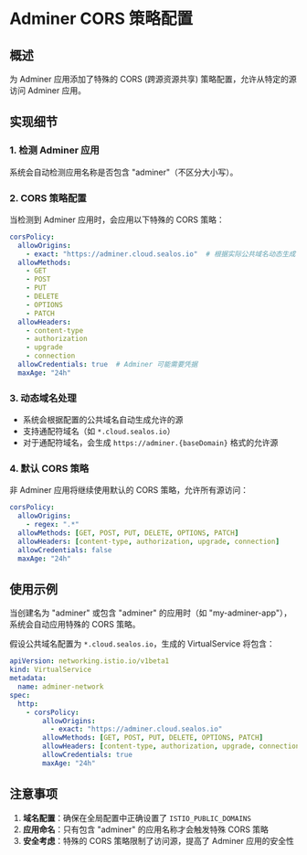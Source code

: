 # Adminer CORS 策略配置

## 概述
为 Adminer 应用添加了特殊的 CORS (跨源资源共享) 策略配置，允许从特定的源访问 Adminer 应用。

## 实现细节

### 1. 检测 Adminer 应用
系统会自动检测应用名称是否包含 "adminer"（不区分大小写）。

### 2. CORS 策略配置
当检测到 Adminer 应用时，会应用以下特殊的 CORS 策略：

```yaml
corsPolicy:
  allowOrigins:
    - exact: "https://adminer.cloud.sealos.io"  # 根据实际公共域名动态生成
  allowMethods:
    - GET
    - POST
    - PUT
    - DELETE
    - OPTIONS
    - PATCH
  allowHeaders:
    - content-type
    - authorization
    - upgrade
    - connection
  allowCredentials: true  # Adminer 可能需要凭据
  maxAge: "24h"
```

### 3. 动态域名处理
- 系统会根据配置的公共域名自动生成允许的源
- 支持通配符域名（如 `*.cloud.sealos.io`）
- 对于通配符域名，会生成 `https://adminer.{baseDomain}` 格式的允许源

### 4. 默认 CORS 策略
非 Adminer 应用将继续使用默认的 CORS 策略，允许所有源访问：

```yaml
corsPolicy:
  allowOrigins:
    - regex: ".*"
  allowMethods: [GET, POST, PUT, DELETE, OPTIONS, PATCH]
  allowHeaders: [content-type, authorization, upgrade, connection]
  allowCredentials: false
  maxAge: "24h"
```

## 使用示例

当创建名为 "adminer" 或包含 "adminer" 的应用时（如 "my-adminer-app"），系统会自动应用特殊的 CORS 策略。

假设公共域名配置为 `*.cloud.sealos.io`，生成的 VirtualService 将包含：

```yaml
apiVersion: networking.istio.io/v1beta1
kind: VirtualService
metadata:
  name: adminer-network
spec:
  http:
    - corsPolicy:
        allowOrigins:
          - exact: "https://adminer.cloud.sealos.io"
        allowMethods: [GET, POST, PUT, DELETE, OPTIONS, PATCH]
        allowHeaders: [content-type, authorization, upgrade, connection]
        allowCredentials: true
        maxAge: "24h"
```

## 注意事项

1. **域名配置**：确保在全局配置中正确设置了 `ISTIO_PUBLIC_DOMAINS`
2. **应用命名**：只有包含 "adminer" 的应用名称才会触发特殊 CORS 策略
3. **安全考虑**：特殊的 CORS 策略限制了访问源，提高了 Adminer 应用的安全性